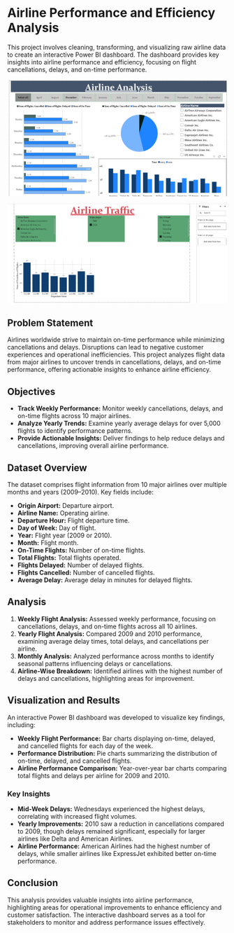 # Airline Performance and Efficiency Analysis

This project involves cleaning, transforming, and visualizing raw airline data to create an interactive Power BI dashboard. The dashboard provides key insights into airline performance and efficiency, focusing on flight cancellations, delays, and on-time performance.

![Dash](https://github.com/shadmanshaikh/airline-analysis/blob/main/1.png)

![Dash](https://github.com/shadmanshaikh/airline-analysis/blob/main/2.png)

## Problem Statement

Airlines worldwide strive to maintain on-time performance while minimizing cancellations and delays. Disruptions can lead to negative customer experiences and operational inefficiencies. This project analyzes flight data from major airlines to uncover trends in cancellations, delays, and on-time performance, offering actionable insights to enhance airline efficiency.

## Objectives

- **Track Weekly Performance:** Monitor weekly cancellations, delays, and on-time flights across 10 major airlines.
- **Analyze Yearly Trends:** Examine yearly average delays for over 5,000 flights to identify performance patterns.
- **Provide Actionable Insights:** Deliver findings to help reduce delays and cancellations, improving overall airline performance.

## Dataset Overview

The dataset comprises flight information from 10 major airlines over multiple months and years (2009–2010). Key fields include:

- **Origin Airport:** Departure airport.
- **Airline Name:** Operating airline.
- **Departure Hour:** Flight departure time.
- **Day of Week:** Day of flight.
- **Year:** Flight year (2009 or 2010).
- **Month:** Flight month.
- **On-Time Flights:** Number of on-time flights.
- **Total Flights:** Total flights operated.
- **Flights Delayed:** Number of delayed flights.
- **Flights Cancelled:** Number of cancelled flights.
- **Average Delay:** Average delay in minutes for delayed flights.

## Analysis

1. **Weekly Flight Analysis:** Assessed weekly performance, focusing on cancellations, delays, and on-time flights across all 10 airlines.
2. **Yearly Flight Analysis:** Compared 2009 and 2010 performance, examining average delay times, total delays, and cancellations per airline.
3. **Monthly Analysis:** Analyzed performance across months to identify seasonal patterns influencing delays or cancellations.
4. **Airline-Wise Breakdown:** Identified airlines with the highest number of delays and cancellations, highlighting areas for improvement.

## Visualization and Results

An interactive Power BI dashboard was developed to visualize key findings, including:

- **Weekly Flight Performance:** Bar charts displaying on-time, delayed, and cancelled flights for each day of the week.
- **Performance Distribution:** Pie charts summarizing the distribution of on-time, delayed, and cancelled flights.
- **Airline Performance Comparison:** Year-over-year bar charts comparing total flights and delays per airline for 2009 and 2010.

### Key Insights

- **Mid-Week Delays:** Wednesdays experienced the highest delays, correlating with increased flight volumes.
- **Yearly Improvements:** 2010 saw a reduction in cancellations compared to 2009, though delays remained significant, especially for larger airlines like Delta and American Airlines.
- **Airline Performance:** American Airlines had the highest number of delays, while smaller airlines like ExpressJet exhibited better on-time performance.

## Conclusion

This analysis provides valuable insights into airline performance, highlighting areas for operational improvements to enhance efficiency and customer satisfaction. The interactive dashboard serves as a tool for stakeholders to monitor and address performance issues effectively. 

